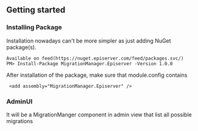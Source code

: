 ## Getting started

### Installing Package


Installation nowadays can't be more simpler as just adding NuGet package(s).

```
Available on feed(https://nuget.episerver.com/feed/packages.svc/)
PM> Install-Package MigrationManager.Episerver -Version 1.0.0
```

After installation of the package, make sure that module.config contains

```
 <add assembly="MigrationManager.Episerver" />
```

### AdminUI
It will be a MigrationManger component in admin view that list all possible migrations

